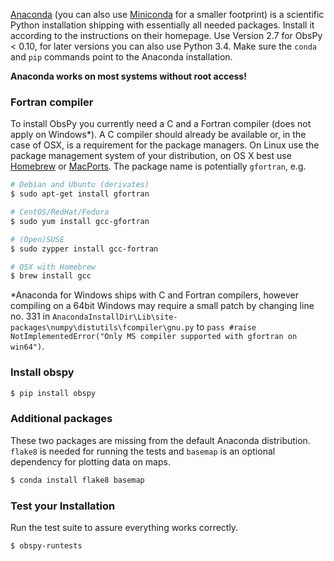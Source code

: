 [Anaconda](https://store.continuum.io/cshop/anaconda/) (you can also use [Miniconda](http://conda.pydata.org/miniconda.html) for a smaller footprint) is a scientific Python installation shipping with essentially all needed packages. Install it according to the instructions on their homepage. Use Version 2.7 for ObsPy < 0.10, for later versions you can also use Python 3.4. Make sure the `conda` and `pip` commands point to the Anaconda installation.

**Anaconda works on most systems without root access!**

### Fortran compiler

To install ObsPy you currently need a C and a Fortran compiler (does not apply on Windows*). A C compiler should already be available or, in the case of OSX, is a requirement for the package managers. On Linux use the package management system of your distribution, on OS X best use [Homebrew](http://brew.sh/) or [MacPorts](http://www.macports.org/). The package name is potentially `gfortran`, e.g.

```bash
# Debian and Ubuntu (derivates)
$ sudo apt-get install gfortran

# CentOS/RedHat/Fedora
$ sudo yum install gcc-gfortran

# (Open)SUSE
$ sudo zypper install gcc-fortran

# OSX with Homebrew
$ brew install gcc
```
*Anaconda for Windows ships with C and Fortran compilers, however compiling on a 64bit Windows may require a small patch by changing line no. 331 in ```AnacondaInstallDir\Lib\site-packages\numpy\distutils\fcompiler\gnu.py```
to ```pass #raise NotImplementedError("Only MS compiler supported with gfortran on win64")```.


### Install obspy

```bash
$ pip install obspy
```


### Additional packages

These two packages are missing from the default Anaconda distribution. `flake8` is needed for running the tests and `basemap` is an optional dependency for plotting data on maps.

```bash
$ conda install flake8 basemap
```


### Test your Installation

Run the test suite to assure everything works correctly.

```bash
$ obspy-runtests
```